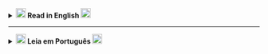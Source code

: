 <details>
<summary><strong> <img src="https://flagcdn.com/w20/us.png" width="20"> Read in English <img src="https://flagcdn.com/w20/gb.png" width="20"> </strong></summary>
<br>

This project is a web application built with Streamlit, designed to streamline and simplify workflows of civil servants and interns at the Regional Electoral Court of Bahia (TRE-BA), Brazil.

The tool automates specific tasks to boost productivity and reduce the potential for manual errors.

</details>

---

<details>
<summary><strong> <img src="https://flagcdn.com/w20/br.png" width="20"> Leia em Português <img src="https://flagcdn.com/w20/pt.png" width="20"> </strong></summary>
<br>

Este projeto é um aplicativo web desenvolvido com Streamlit, projetado para otimizar e simplificar as rotinas de trabalho dos servidores e estagiários do Tribunal Regional Eleitoral da Bahia (TRE-BA).

A ferramenta automatiza tarefas específicas, visando aumentar a produtividade e reduzir a chance de erros manuais.

</details>
